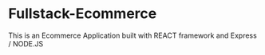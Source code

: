# Fullstack-Ecommerce
This is an Ecommerce Application built with REACT framework and Express / NODE.JS

